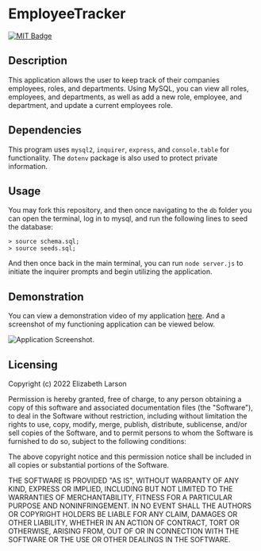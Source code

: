 # EmployeeTracker

[![MIT Badge](https://img.shields.io/badge/License-MIT-yellow.svg)](https://mit-license.org/)

## Description

This application allows the user to keep track of their companies employees, roles, and departments. Using MySQL, you can view all roles, employees, and departments, as well as add a new role, employee, and department, and update a current employees role.

## Dependencies

This program uses `mysql2`, `inquirer`, `express`, and `console.table` for functionality. The `dotenv` package is also used to protect private information.

## Usage

You may fork this repository, and then once navigating to the `db` folder you can open the terminal, log in to mysql, and run the following lines to seed the database:

```
> source schema.sql;
> source seeds.sql;
```

And then once back in the main terminal, you can run `node server.js` to initiate the inquirer prompts and begin utilizing the application.

## Demonstration

You can view a demonstration video of my application [here](). And a screenshot of my functioning application can be viewed below.

![Application Screenshot]('./assets').

## Licensing

Copyright (c) 2022 Elizabeth Larson

Permission is hereby granted, free of charge, to any person obtaining a copy of this software and associated documentation files (the "Software"), to deal in the Software without restriction, including without limitation the rights to use, copy, modify, merge, publish, distribute, sublicense, and/or sell copies of the Software, and to permit persons to whom the Software is furnished to do so, subject to the following conditions:

The above copyright notice and this permission notice shall be included in all copies or substantial portions of the Software.

THE SOFTWARE IS PROVIDED "AS IS", WITHOUT WARRANTY OF ANY KIND, EXPRESS OR IMPLIED, INCLUDING BUT NOT LIMITED TO THE WARRANTIES OF MERCHANTABILITY, FITNESS FOR A PARTICULAR PURPOSE AND NONINFRINGEMENT. IN NO EVENT SHALL THE AUTHORS OR COPYRIGHT HOLDERS BE LIABLE FOR ANY CLAIM, DAMAGES OR OTHER LIABILITY, WHETHER IN AN ACTION OF CONTRACT, TORT OR OTHERWISE, ARISING FROM, OUT OF OR IN CONNECTION WITH THE SOFTWARE OR THE USE OR OTHER DEALINGS IN THE SOFTWARE.
